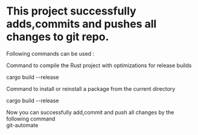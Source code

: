 # This project successfully adds,commits and pushes all changes to git repo.

Following commands can be used :

Command to compile the Rust project with optimizations for release builds<br/>

cargo build --release

Command to install or reinstall a package from the current directory<br/>

cargo build --release

Now you can successfully add,commit and push all changes by the following command<br/>
git-automate
